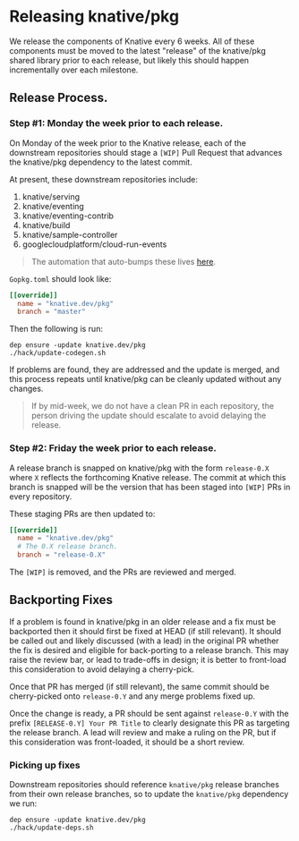 # Releasing knative/pkg

We release the components of Knative every 6 weeks. All of these components must
be moved to the latest "release" of the knative/pkg shared library prior to each
release, but likely this should happen incrementally over each milestone.

## Release Process.

### Step #1: Monday the week prior to each release.

On Monday of the week prior to the Knative release, each of the downstream
repositories should stage a `[WIP]` Pull Request that advances the knative/pkg
dependency to the latest commit.

At present, these downstream repositories include:

1. knative/serving
1. knative/eventing
1. knative/eventing-contrib
1. knative/build
1. knative/sample-controller
1. googlecloudplatform/cloud-run-events

> The automation that auto-bumps these lives
> [here](https://github.com/mattmoor/knobots/tree/knative/cmd/periodic/kodata).

`Gopkg.toml` should look like:

```toml
[[override]]
  name = "knative.dev/pkg"
  branch = "master"
```

Then the following is run:

```shell
dep ensure -update knative.dev/pkg
./hack/update-codegen.sh
```

If problems are found, they are addressed and the update is merged, and this
process repeats until knative/pkg can be cleanly updated without any changes.

> If by mid-week, we do not have a clean PR in each repository, the person
> driving the update should escalate to avoid delaying the release.

### Step #2: Friday the week prior to each release.

A release branch is snapped on knative/pkg with the form `release-0.X` where `X`
reflects the forthcoming Knative release. The commit at which this branch is
snapped will be the version that has been staged into `[WIP]` PRs in every
repository.

These staging PRs are then updated to:

```toml
[[override]]
  name = "knative.dev/pkg"
  # The 0.X release branch.
  branch = "release-0.X"
```

The `[WIP]` is removed, and the PRs are reviewed and merged.

## Backporting Fixes

If a problem is found in knative/pkg in an older release and a fix must be
backported then it should first be fixed at HEAD (if still relevant). It should
be called out and likely discussed (with a lead) in the original PR whether the
fix is desired and eligible for back-porting to a release branch. This may raise
the review bar, or lead to trade-offs in design; it is better to front-load this
consideration to avoid delaying a cherry-pick.

Once that PR has merged (if still relevant), the same commit should be
cherry-picked onto `release-0.Y` and any merge problems fixed up.

Once the change is ready, a PR should be sent against `release-0.Y` with the
prefix `[RELEASE-0.Y] Your PR Title` to clearly designate this PR as targeting
the release branch. A lead will review and make a ruling on the PR, but if this
consideration was front-loaded, it should be a short review.

### Picking up fixes

Downstream repositories should reference `knative/pkg` release branches from
their own release branches, so to update the `knative/pkg` dependency we run:

```shell
dep ensure -update knative.dev/pkg
./hack/update-deps.sh
```

